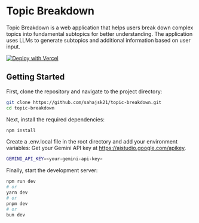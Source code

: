 # Topic Breakdown

Topic Breakdown is a web application that helps users break down complex topics into fundamental subtopics for better understanding. The application uses LLMs to generate subtopics and additional information based on user input.

[![Deploy with Vercel](https://vercel.com/button)](https://vercel.com/new/clone?repository-url=https%3A%2F%2Fgithub.com%2Fsahajsk21%2Ftopic-breakdown&env=GEMINI_API_KEY&envDescription=Gemini%20API%20key&envLink=https%3A%2F%2Fai.google.dev%2F&project-name=topic-breakdown&repository-name=topic-breakdown)

## Getting Started

First, clone the repository and navigate to the project directory:

```bash
git clone https://github.com/sahajsk21/topic-breakdown.git
cd topic-breakdown
```

Next, install the required dependencies:

```bash
npm install
```

Create a .env.local file in the root directory and add your environment variables:
Get your Gemini API key at https://aistudio.google.com/apikey.
    
```bash
GEMINI_API_KEY=<your-gemini-api-key>
```

Finally, start the development server:

```bash
npm run dev
# or
yarn dev
# or
pnpm dev
# or
bun dev
```
